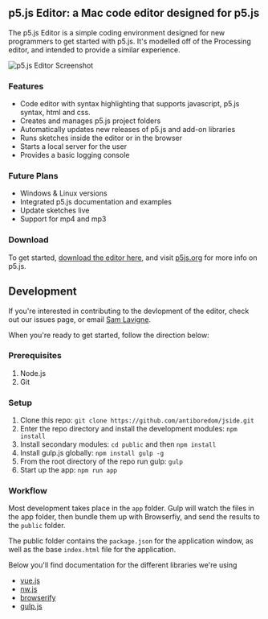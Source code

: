 ## p5.js Editor: a Mac code editor designed for p5.js

The p5.js Editor is a simple coding environment designed for new programmers to get started with p5.js. It's modelled off of the Processing editor, and intended to provide a similar experience.

![p5.js Editor Screenshot](http://saaaam.s3.amazonaws.com/p5editor.png)

### Features
* Code editor with syntax highlighting that supports javascript, p5.js syntax, html and css.
* Creates and manages p5.js project folders
* Automatically updates new releases of p5.js and add-on libraries
* Runs sketches inside the editor or in the browser
* Starts a local server for the user
* Provides a basic logging console

### Future Plans
* Windows & Linux versions
* Integrated p5.js documentation and examples
* Update sketches live
* Support for mp4 and mp3

### Download
To get started, [download the editor here](https://github.com/antiboredom/jside/releases/latest), and visit [p5js.org](http://p5js.org) for more info on p5.js.

## Development

If you're interested in contributing to the devlopment of the editor, check out our issues page, or email [Sam Lavigne](mailto:lavigne@saaaam.com).

When you're ready to get started, follow the direction below:

### Prerequisites

1. Node.js
2. Git

### Setup

1. Clone this repo: `git clone https://github.com/antiboredom/jside.git`
2. Enter the repo directory and install the development modules: `npm
   install`
3. Install secondary modules: `cd public` and then `npm install`
4. Install gulp.js globally: `npm install gulp -g`
5. From the root directory of the repo run gulp: `gulp`
6. Start up the app: `npm run app`

### Workflow

Most development takes place in the `app` folder. Gulp will watch the files in the app folder, then bundle them up with Browserfiy, and send the results to the `public` folder.

The public folder contains the `package.json` for the application window, as well as the base `index.html` file for the application.

Below you'll find documentation for the different libraries we're using
* [vue.js](http://vuejs.org/)
* [nw.js](https://github.com/nwjs/nw.js/wiki)
* [browserify](http://browserify.org/)
* [gulp.js](http://gulpjs.com/)
